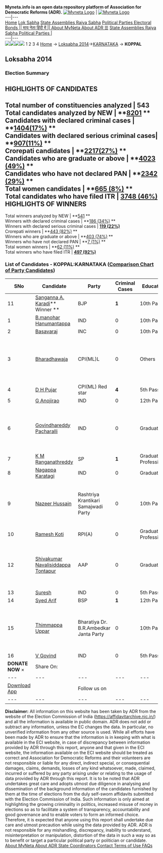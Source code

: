 **Myneta.info is an open data repository platform of Association for Democratic Reforms (ADR).**
[![Myneta Logo](https://www.myneta.info/lib/img/myneta-logo.png)](https://www.myneta.info/) | [![Myneta Logo](https://www.myneta.info/lib/img/adr-logo.png)](https://adrindia.org)  
---|---  
[Home](https://www.myneta.info/) [Lok Sabha](https://www.myneta.info/#ls "Lok Sabha") [ State Assemblies ](https://www.myneta.info/#sa "State Assemblies") [Rajya Sabha](https://www.myneta.info/#rs "Rajya Sabha") [Political Parties ](https://www.myneta.info/party "Political Parties") [ Electoral Bonds ](https://www.myneta.info/electoral_bonds "Electoral Bonds") [ || माय नेता हिंदी में || ](https://translate.google.co.in/translate?prev=hp&hl=en&js=y&u=www.myneta.info&sl=en&tl=hi&history_state0=) [ About MyNeta ](https://adrindia.org/content/about-myneta) [ About ADR ](https://adrindia.org/about-adr/who-we-are) [☰](javascript:void\(0\))
[ State Assemblies ](https://www.myneta.info/#sa "State Assemblies") [ Rajya Sabha ](https://www.myneta.info/#rs "Rajya Sabha") [ Political Parties ](https://www.myneta.info/party "Political Parties")
|   
---|---  
![](https://www.myneta.info/lib/img/banner/banner-1.png)![](https://www.myneta.info/lib/img/banner/banner-2.png)![](https://www.myneta.info/lib/img/banner/banner-3.png)![](https://www.myneta.info/lib/img/banner/banner-4.png)
1  2  3  4 
[Home](https://www.myneta.info/) → [Loksabha 2014](https://www.myneta.info/ls2014/)→[KARNATAKA](https://www.myneta.info/ls2014/index.php?action=show_constituencies&state_id=10) → **KOPPAL**
### 
## Loksabha 2014
###  Election Summary 
HIGHLIGHTS OF CANDIDATES  
---  
Total number of constituencies analyzed |  543   
Total candidates analyzed by NEW | **[8201](https://www.myneta.info/ls2014/index.php?action=summary&subAction=candidates_analyzed&sort=candidate#summary) **  
Candidates with declared criminal cases | **[1404(17%)](https://www.myneta.info/ls2014/index.php?action=summary&subAction=crime&sort=candidate#summary) **  
Candidates with declared serious criminal cases| **[907(11%)](https://www.myneta.info/ls2014/index.php?action=summary&subAction=serious_crime&sort=candidate#summary) **  
Crorepati candidates | **[2217(27%)](https://www.myneta.info/ls2014/index.php?action=summary&subAction=crorepati&sort=candidate#summary) **  
Candidates who are graduate or above | **[4023 (49%)](https://www.myneta.info/ls2014/index.php?action=summary&subAction=education&sort=candidate#summary) **  
Candidates who have not declared PAN | **[2342 (29%)](https://www.myneta.info/ls2014/index.php?action=summary&subAction=without_pan&sort=candidate#summary) **  
Total women candidates | **[665 (8%)](https://www.myneta.info/ls2014/index.php?action=summary&subAction=women_candidate&sort=candidate#summary) **  
Total candidates who have filed ITR | [**3748 (46%)**](https://www.myneta.info/ls2014/index.php?action=summary&subAction=filed_itr&sort=candidate#summary)  
HIGHLIGHTS OF WINNERS  
---  
Total winners analyzed by NEW | **[541](https://www.myneta.info/ls2014/index.php?action=summary&subAction=winner_analyzed&sort=candidate#summary) **  
Winners with declared criminal cases | **[186 (34%)](https://www.myneta.info/ls2014/index.php?action=summary&subAction=winner_crime&sort=candidate#summary) **  
Winners with declared serious criminal cases | **[119 (22%)](https://www.myneta.info/ls2014/index.php?action=summary&subAction=winner_serious_crime&sort=candidate#summary)**  
Crorepati winners | **[443 (82%)](https://www.myneta.info/ls2014/index.php?action=summary&subAction=winner_crorepati&sort=candidate#summary) **  
Winners who are graduate or above | **[403 (74%)](https://www.myneta.info/ls2014/index.php?action=summary&subAction=winner_education&sort=candidate#summary) **  
Winners who have not declared PAN | **[7 (1%)](https://www.myneta.info/ls2014/index.php?action=summary&subAction=winner_without_pan&sort=candidate#summary) **  
Total women winners | **[62 (11%)](https://www.myneta.info/ls2014/index.php?action=summary&subAction=winner_women&sort=candidate#summary) **  
Total winners who have filed ITR | [**497 (92%)**](https://www.myneta.info/ls2014/index.php?action=summary&subAction=winner_filed_itr&sort=candidate#summary)  
### List of Candidates - KOPPAL:KARNATAKA ([Comparison Chart of Party Candidates](https://www.myneta.info/ls2014/comparisonchart.php?constituency_id=131))
SNo | Candidate| Party| Criminal Cases| Education| Age| Total Assets| Liabilities  
---|---|---|---|---|---|---|---  
11  | [Sanganna A. Karadi](https://www.myneta.info/ls2014/candidate.php?candidate_id=1186)** Winner ** | BJP | **1** | 10th Pass| 59 | Rs 1,21,27,000 ~ 1 Crore+ | Rs 68,48,000 ~ 68 Lacs+  
1  | [B.manohar Hanumantappa](https://www.myneta.info/ls2014/candidate.php?candidate_id=3804) | IND | 0 | 10th Pass| 58 | Rs 20,35,000 ~ 20 Lacs+ | Rs 0 ~   
2  | [Basavaraj](https://www.myneta.info/ls2014/candidate.php?candidate_id=1185) | INC | 0 | 10th Pass| 66 | Rs 3,83,34,476 ~ 3 Crore+ | Rs 21,44,769 ~ 21 Lacs+  
3  | [Bharadhawaja](https://www.myneta.info/ls2014/candidate.php?candidate_id=1187) | CPI(ML)L | 0 | Others| 67 | ![](https://myneta.info/image_v2.php?myneta_folder=ls2014&candidate_id=1187&col=ta) | ![](https://myneta.info/image_v2.php?myneta_folder=ls2014&candidate_id=1187&col=lia)  
4  | [D H Pujar](https://www.myneta.info/ls2014/candidate.php?candidate_id=844) | CPI(ML) Red star | **4** | 5th Pass| 48 | Rs 22,19,600 ~ 22 Lacs+ | Rs 3,50,000 ~ 3 Lacs+  
5  | [G Anojirao](https://www.myneta.info/ls2014/candidate.php?candidate_id=3802) | IND | 0 | 12th Pass| 38 | Rs 21,01,000 ~ 21 Lacs+ | Rs 0 ~   
6  | [Govindhareddy Pacharalli](https://www.myneta.info/ls2014/candidate.php?candidate_id=3805) | IND | 0 | Graduate| 37 | ![](https://myneta.info/image_v2.php?myneta_folder=ls2014&candidate_id=3805&col=ta) | ![](https://myneta.info/image_v2.php?myneta_folder=ls2014&candidate_id=3805&col=lia)  
7  | [K M Ranganathreddy](https://www.myneta.info/ls2014/candidate.php?candidate_id=3801) | SP | **1** | Graduate Professional| 57 | Rs 55,00,000 ~ 55 Lacs+ | Rs 0 ~   
8  | [Nagappa Karatagi](https://www.myneta.info/ls2014/candidate.php?candidate_id=3806) | IND | 0 | Graduate| 59 | Rs 52,05,986 ~ 52 Lacs+ | Rs 4,95,000 ~ 4 Lacs+  
9  | [Nazeer Hussain](https://www.myneta.info/ls2014/candidate.php?candidate_id=3803) | Rashtriya Krantikari Samajwadi Party | 0 | 10th Pass| 45 | ![](https://myneta.info/image_v2.php?myneta_folder=ls2014&candidate_id=3803&col=ta) | ![](https://myneta.info/image_v2.php?myneta_folder=ls2014&candidate_id=3803&col=lia)  
10  | [Ramesh Koti](https://www.myneta.info/ls2014/candidate.php?candidate_id=3800) | RPI(A) | 0 | Graduate Professional| 43 | Rs 4,91,000 ~ 4 Lacs+ | Rs 0 ~   
12  | [Shivakumar Navalisiddappa Tontapur](https://www.myneta.info/ls2014/candidate.php?candidate_id=3799) | AAP | 0 | Graduate| 48 | ![](https://myneta.info/image_v2.php?myneta_folder=ls2014&candidate_id=3799&col=ta) | ![](https://myneta.info/image_v2.php?myneta_folder=ls2014&candidate_id=3799&col=lia)  
13  | [Suresh](https://www.myneta.info/ls2014/candidate.php?candidate_id=3846) | IND | 0 | 5th Pass| 33 | Rs 16,00,000 ~ 16 Lacs+ | Rs 70,000 ~ 70 Thou+  
14  | [Syed Arif](https://www.myneta.info/ls2014/candidate.php?candidate_id=3798) | BSP | **1** | 12th Pass| 47 | Rs 10,000 ~ 10 Thou+ | Rs 5,000 ~ 5 Thou+  
15  | [Thimmappa Uppar](https://www.myneta.info/ls2014/candidate.php?candidate_id=3807) | Bharatiya Dr. B.R.Ambedkar Janta Party | 0 | 10th Pass| 45 | ![](https://myneta.info/image_v2.php?myneta_folder=ls2014&candidate_id=3807&col=ta) | ![](https://myneta.info/image_v2.php?myneta_folder=ls2014&candidate_id=3807&col=lia)  
16  | [V Govind](https://www.myneta.info/ls2014/candidate.php?candidate_id=569) | IND | 0 | 5th Pass| 0 | Rs 1,62,000 ~ 1 Lacs+ | Rs 0 ~   
|  **DONATE NOW** × |  Share On:  | [](https://api.whatsapp.com/send?text=https%3A%2F%2Fmyneta.info%2Fpunjab2022%2Findex.php%3Faction%3Dshow_constituencies%26state_id%3D19) | [](https://www.facebook.com/sharer/sharer.php?u=https%3A%2F%2Fmyneta.info%2Fpunjab2022%2Findex.php%3Faction%3Dshow_constituencies%26state_id%3D19) | [](https://twitter.com/share?url=https%3A%2F%2Fmyneta.info%2Fpunjab2022%2Findex.php%3Faction%3Dshow_constituencies%26state_id%3D19)  
---|---|---|---|---  
| [ Download App ](https://play.google.com/store/apps/details?id=com.webrosoft.myneta1&pcampaignid=pcampaignidMKT-Other-global-all-co-prtnr-py-PartBadge-Mar2515-1) | [](https://play.google.com/store/apps/details?id=com.webrosoft.myneta1&pcampaignid=pcampaignidMKT-Other-global-all-co-prtnr-py-PartBadge-Mar2515-1) |  Follow us on  | [](https://www.facebook.com/adrindia.org/) | [](https://twitter.com/adrspeaks) | [](https://groups.google.com/g/national-election-watch?hl=en&pli=1) | [](https://www.instagram.com/adrspeaks/) | [](https://www.youtube.com/user/adrspeaks) | [](https://sharechat.com/profile/adrspeaks)  
---|---|---|---|---|---|---|---|---  
**Disclaimer:** All information on this website has been taken by ADR from the website of the Election Commission of India (https://affidavitarchive.nic.in/) and all the information is available in public domain. ADR does not add or subtract any information, unless the EC changes the data. In particular, no unverified information from any other source is used. While all efforts have been made by ADR to ensure that the information is in keeping with what is available in the ECI website, in case of discrepancy between information provided by ADR through this report, anyone and that given in the ECI website, the information available on the ECI website should be treated as correct and Association for Democratic Reforms and their volunteers are not responsible or liable for any direct, indirect special, or consequential damages, claims, demands, losses of any kind whatsoever, made, claimed, incurred or suffered by any party arising under or relating to the usage of data provided by ADR through this report. It is to be noted that ADR undertakes great care and adopts utmost due diligence in analysing and dissemination of the background information of the candidates furnished by them at the time of elections from the duly self-sworn affidavits submitted with the Election Commission of India. Such information is only aimed at highlighting the growing criminality in politics, increased misuse of money in elections so as to facilitate a system of transparency, accountability and good governance and to enable voters to form an informed choice. Therefore, it is expected that anyone using this report shall undertake due care and utmost precaution while using the data provided by ADR. ADR is not responsible for any mishandling, discrepancy, inability to understand, misinterpretation or manipulation, distortion of the data in such a way so as to benefit or target a particular political party or politician or candidate. 
[ About MyNeta ](https://adrindia.org/content/about-myneta) [ About ADR ](https://adrindia.org/about-adr/who-we-are) [ State Coordinators ](https://adrindia.org/about-adr/state-coordinators) [ Contact ](https://adrindia.org/contact-us) [ Terms of Use ](https://adrindia.org/content/adr-terms-use) [ FAQs ](https://adrindia.org/content/faqs)

